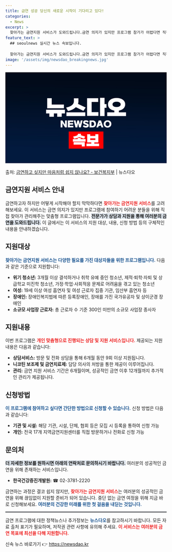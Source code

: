 ```yaml
---
title: 금연 성공 당신의 새로운 시작이 기다리고 있다!
categories:
  - News
excerpt: >
  찾아가는 금연지원 서비스가 도와드립니다.금연 의지가 있지만 프로그램 참가가 어렵다면 직접 찾아가 관리해드립니…
feature_text: >
  ## seoulnews 실시간 뉴스 속보입니다.

  찾아가는 금연지원 서비스가 도와드립니다.금연 의지가 있지만 프로그램 참가가 어렵다면 직접 찾아가 관리해드립니…
image: '/assets/img/newsdao_breakingnews.jpg'
---
```


![뉴스다오 속보](/assets/img/newsdao_breakingnews.jpg)

<p>출처: <a href="https://newsdao.kr/2678" rel="dofollow">금연하고 싶지만 마음처럼 쉽지 않나요? - 보건복지부</a> | 뉴스다오</p>

<h2 data-ke-size="size26">금연지원 서비스 안내</h2>

<p data-ke-size="size16">금연하고자 하지만 어떻게 시작해야 할지 막막하다면 <b><span style="color: #ee2323;">찾아가는 금연지원 서비스</span></b>를 고려해보세요. 이 서비스는 금연 의지가 있지만 프로그램에 참여하기 어려운 분들을 위해 직접 찾아가 관리해주는 맞춤형 프로그램입니다. <b><span style="background-color: #21538527;">전문가가 상담과 지원을 통해 여러분의 금연을 도와드립니다.</span></b> 이 글에서는 이 서비스의 지원 대상, 내용, 신청 방법 등의 구체적인 내용을 안내하겠습니다.</p>

<p data-ke-size="size16"></p>

<h2 data-ke-size="size26">지원대상</h2>

<p data-ke-size="size16"><b><span style="color: #1a5490;">찾아가는 금연지원 서비스는 다양한 필요를 가진 대상자들을 위한 프로그램입니다.</span></b> 다음과 같은 기준으로 지원합니다:</p>

<ul>
<li><b>위기 청소년:</b> 3개월 이상 결석하거나 취학 유예 중인 청소년, 제적·퇴학·자퇴 및 상급학교 미진학 청소년, 가정·학업·사회적응 문제로 어려움을 겪고 있는 청소년</li>
<li><b>여성:</b> 19세 이상 여성 흡연자 및 여성 근로자 집중 기관, 임산부 흡연자 등</li>
<li><b>장애인:</b> 장애인복지법에 따른 등록장애인, 장애를 가진 국가유공자 및 상이군경 장애인</li>
<li><b>소규모 사업장 근로자:</b> 총 근로자 수 기준 300인 미만의 소규모 사업장 종사자</li>
</ul>

<p data-ke-size="size16"></p>

<h2 data-ke-size="size26">지원내용</h2>

<p data-ke-size="size16">이번 프로그램은 <b><span style="color: #ee2323;">개인 맞춤형으로 진행되는 상담 및 지원 서비스입니다.</span></b> 제공되는 지원 내용은 다음과 같습니다:</p>

<ul>
<li><b>상담서비스:</b> 방문 및 전화 상담을 통해 6개월 동안 9회 이상 지원됩니다.</li>
<li><b>니코틴 보조제 및 금연치료제:</b> 담당 의사의 처방을 통한 제공이 이루어집니다.</li>
<li><b>관리:</b> 금연 지원 서비스 기간은 6개월이며, 성공적인 금연 이후 12개월까지 추가적인 관리가 제공됩니다.</li>
</ul>

<p data-ke-size="size16"></p>

<h2 data-ke-size="size26">신청방법</h2>

<p data-ke-size="size16"><b><span style="color: #1a5490;">이 프로그램에 참여하고 싶다면 간단한 방법으로 신청할 수 있습니다.</span></b> 신청 방법은 다음과 같습니다:</p>

<ul>
<li><b>기관 및 시설:</b> 해당 기관, 시설, 단체, 협회 등은 모집 시 등록을 통하여 신청 가능</li>
<li><b>개인:</b> 전국 17개 지역금연지원센터를 직접 방문하거나 전화로 신청 가능</li>
</ul>

<p data-ke-size="size16"></p>

<h2 data-ke-size="size26">문의처</h2>

<p data-ke-size="size16"><b><span style="background-color: #21538527;">더 자세한 정보를 원하시면 아래의 연락처로 문의하시기 바랍니다.</span></b> 여러분의 성공적인 금연을 위해 존재하는 서비스입니다.</p>

<ul>
<li><b>한국건강증진개발원:</b> ☎ 02-3781-2220</li>
</ul>

<p data-ke-size="size16"></p>

<p data-ke-size="size16">금연하는 과정은 결코 쉽지 않지만, <b><span style="color: #ee2323;">찾아가는 금연지원 서비스</span></b>는 여러분의 성공적인 금연을 위해 끊임없이 지원할 준비가 되어 있습니다. 중단 없는 금연 여정을 위해 지금 바로 신청해보세요. <b><span style="color: #1a5490;">여러분의 건강한 미래를 위한 첫 걸음을 내딛는 것입니다.</span></b></p>

<hr style="border-top: 1px solid #21538527;">

<p data-ke-size="size16">금연 프로그램에 대한 정책뉴스나 추가정보는 <b><a href="https://newsdao.kr/2678" style="text-decoration: none; color: #1a5490;">뉴스다오</a></b>를 참고하시기 바랍니다. 모든 자료 출처 표기가 필요하며, 저작권 관련 사항에 유의해 주세요. <b><span style="color: #ee2323;">이 서비스는 여러분의 금연 목표에 최선을 다해 지원합니다.</span></b></p> 

신속 뉴스 바로가기 👉 <a href="https://newsdao.kr" rel="dofollow">https://newsdao.kr</a>


